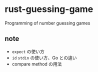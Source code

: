# rust-guessing-game
Programming of number guessing games

## note
- `expect` の使い方
- `id` `stdin` の使い方、Go との違い
- compare method の用法
